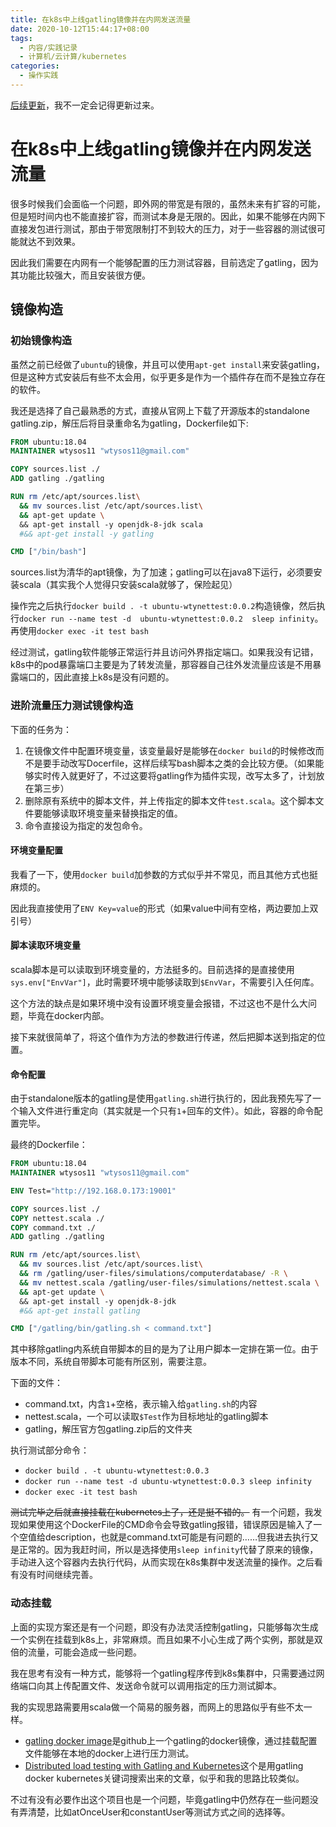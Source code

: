 ```yaml
---
title: 在k8s中上线gatling镜像并在内网发送流量
date: 2020-10-12T15:44:17+08:00
tags:
  - 内容/实践记录
  - 计算机/云计算/kubernetes
categories:
  - 操作实践
---
```


[后续更新](https://github.com/wtysos11/blogWiki/blob/master/%E9%A1%B9%E7%9B%AE%E5%AE%9E%E8%B7%B5/k8s/%E5%9C%A8k8s%E4%B8%AD%E4%B8%8A%E7%BA%BFgatling%E9%95%9C%E5%83%8F%E5%B9%B6%E5%9C%A8%E5%86%85%E7%BD%91%E5%8F%91%E9%80%81%E6%B5%81%E9%87%8F.md)，我不一定会记得更新过来。
# 在k8s中上线gatling镜像并在内网发送流量

很多时候我们会面临一个问题，即外网的带宽是有限的，虽然未来有扩容的可能，但是短时间内也不能直接扩容，而测试本身是无限的。因此，如果不能够在内网下直接发包进行测试，那由于带宽限制打不到较大的压力，对于一些容器的测试很可能就达不到效果。

因此我们需要在内网有一个能够配置的压力测试容器，目前选定了gatling，因为其功能比较强大，而且安装很方便。

## 镜像构造

### 初始镜像构造

虽然之前已经做了`ubuntu`的镜像，并且可以使用`apt-get install`来安装gatling，但是这种方式安装后有些不太会用，似乎更多是作为一个插件存在而不是独立存在的软件。

我还是选择了自己最熟悉的方式，直接从官网上下载了开源版本的standalone gatling.zip，解压后将目录重命名为gatling，Dockerfile如下:

```Dockerfile
FROM ubuntu:18.04
MAINTAINER wtysos11 "wtysos11@gmail.com"

COPY sources.list ./
ADD gatling ./gatling

RUN rm /etc/apt/sources.list\
  && mv sources.list /etc/apt/sources.list\
  && apt-get update \ 
  && apt-get install -y openjdk-8-jdk scala 
  #&& apt-get install -y gatling

CMD ["/bin/bash"]
```

sources.list为清华的apt镜像，为了加速；gatling可以在java8下运行，必须要安装scala（其实我个人觉得只安装scala就够了，保险起见）

操作完之后执行`docker build . -t ubuntu-wtynettest:0.0.2`构造镜像，然后执行`docker run --name test -d  ubuntu-wtynettest:0.0.2  sleep infinity`。再使用`docker exec -it test bash`

经过测试，gatling软件能够正常运行并且访问外界指定端口。如果我没有记错，k8s中的pod暴露端口主要是为了转发流量，那容器自己往外发流量应该是不用暴露端口的，因此直接上k8s是没有问题的。

### 进阶流量压力测试镜像构造

下面的任务为：
1. 在镜像文件中配置环境变量，该变量最好是能够在`docker build`的时候修改而不是要手动改写Docerfile，这样后续写bash脚本之类的会比较方便。（如果能够实时传入就更好了，不过这要将gatling作为插件实现，改写太多了，计划放在第三步）
2. 删除原有系统中的脚本文件，并上传指定的脚本文件`test.scala`。这个脚本文件要能够读取环境变量来替换指定的值。
3. 命令直接设为指定的发包命令。

#### 环境变量配置

我看了一下，使用`docker build`加参数的方式似乎并不常见，而且其他方式也挺麻烦的。

因此我直接使用了`ENV Key=value`的形式（如果value中间有空格，两边要加上双引号）

#### 脚本读取环境变量

scala脚本是可以读取到环境变量的，方法挺多的。目前选择的是直接使用`sys.env["EnvVar"]`，此时需要环境中能够读取到`$EnvVar`，不需要引入任何库。

这个方法的缺点是如果环境中没有设置环境变量会报错，不过这也不是什么大问题，毕竟在docker内部。

接下来就很简单了，将这个值作为方法的参数进行传递，然后把脚本送到指定的位置。

#### 命令配置

由于standalone版本的gatling是使用`gatling.sh`进行执行的，因此我预先写了一个输入文件进行重定向（其实就是一个只有`1`+回车的文件）。如此，容器的命令配置完毕。

最终的Dockerfile：
```Dockerfile
FROM ubuntu:18.04
MAINTAINER wtysos11 "wtysos11@gmail.com"

ENV Test="http://192.168.0.173:19001"

COPY sources.list ./
COPY nettest.scala ./
COPY command.txt ./
ADD gatling ./gatling

RUN rm /etc/apt/sources.list\
  && mv sources.list /etc/apt/sources.list\
  && rm /gatling/user-files/simulations/computerdatabase/ -R \
  && mv nettest.scala /gatling/user-files/simulations/nettest.scala \
  && apt-get update \ 
  && apt-get install -y openjdk-8-jdk 
  #&& apt-get install gatling

CMD ["/gatling/bin/gatling.sh < command.txt"]
```

其中移除gatling内系统自带脚本的目的是为了让用户脚本一定排在第一位。由于版本不同，系统自带脚本可能有所区别，需要注意。

下面的文件：
* command.txt，内含`1`+空格，表示输入给`gatling.sh`的内容
* nettest.scala，一个可以读取`$Test`作为目标地址的gatling脚本
* gatling，解压官方包gatling.zip后的文件夹


执行测试部分命令：
* `docker build . -t ubuntu-wtynettest:0.0.3`
* `docker run --name test -d ubuntu-wtynettest:0.0.3 sleep infinity`
* `docker exec -it test bash`

~~测试完毕之后就直接挂载在kubernetes上了，还是挺不错的。~~ 有一个问题，我发现如果使用这个DockerFile的CMD命令会导致gatling报错，错误原因是输入了一个空值给description，也就是command.txt可能是有问题的……但我进去执行又是正常的。因为我赶时间，所以是选择使用`sleep infinity`代替了原来的镜像，手动进入这个容器内去执行代码，从而实现在k8s集群中发送流量的操作。之后看有没有时间继续完善。


### 动态挂载

上面的实现方案还是有一个问题，即没有办法灵活控制gatling，只能够每次生成一个实例在挂载到k8s上，非常麻烦。而且如果不小心生成了两个实例，那就是双倍的流量，可能会造成一些问题。

我在思考有没有一种方式，能够将一个gatling程序传到k8s集群中，只需要通过网络端口向其上传配置文件、发送命令就可以调用指定的压力测试脚本。

我的实现思路需要用scala做一个简易的服务器，而网上的思路似乎有些不太一样。

* [gatling docker image](https://github.com/denvazh/gatling)是github上一个gatling的docker镜像，通过挂载配置文件能够在本地的docker上进行压力测试。
* [Distributed load testing with Gatling and Kubernetes](https://movile.blog/distributed-load-testing-with-gatling-and-kubernetes/)这个是用gatling docker kubernetes关键词搜索出来的文章，似乎和我的思路比较类似。

不过有没有必要作出这个项目也是一个问题，毕竟gatling中仍然存在一些问题没有弄清楚，比如atOnceUser和constantUser等测试方式之间的选择等。